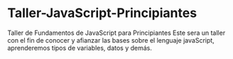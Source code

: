 # Taller-JavaScript-Principiantes
Taller de Fundamentos de JavaScript para Principiantes
Este sera un taller con el fin de conocer y afianzar las bases sobre el lenguaje javaScript, aprenderemos tipos de variables, datos y demás.
